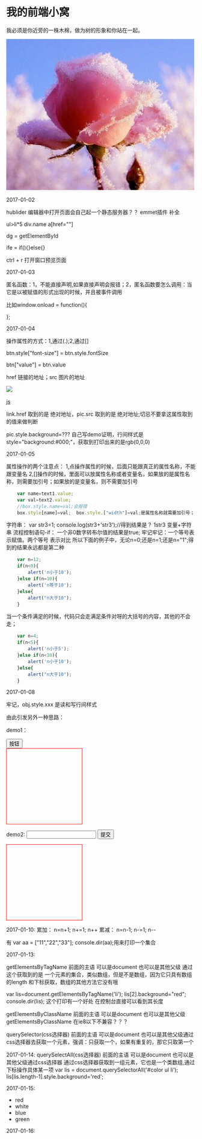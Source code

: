 # 我的前端小窝

我必须是你近旁的一株木棉，做为树的形象和你站在一起。

[![cover](images/cover3.jpg)](images/cover3.jpg)

2017-01-02

hublider 编辑器中打开页面会自己起一个静态服务器？？  emmet插件 补全

ul>li*5  div.name  a[href=""]

dg = getElementById

ife = if(){}else{}

ctrl + r 打开窗口预览页面

2017-01-03

匿名函数：1，不能直接声明,如果直接声明会报错；2，匿名函数要怎么调用：当它是以被赋值的形式出现的时候，并且被事件调用

比如window.onload = function(){
	
};

2017-01-04

操作属性的方式：1,通过(.);2,通过[]

btn.style["font-size"]  =  btn.style.fontSize

btn["value"] = btn.value

href 链接的地址；src 图片的地址

<img id="pic" src="2.jpg">

<a href="1.html" id="link">js</a>

link.href 取到的是 绝对地址，pic.src 取到的是 绝对地址;切忌不要拿这属性取到的值来做判断

pic.style.background=???  自己写demo证明，行间样式是 style="background:#000;"，获取到打印出来的是rgb(0,0,0)

2017-01-05

属性操作的两个注意点：
1,点操作属性的时候，后面只能跟真正的属性名称，不能跟变量名
2,[]操作的时候，里面可以放属性名称或者变量名，如果放的是属性名称，则需要加引号；如果放的是变量名，则不需要加引号
```javascript
	var name=text1.value;
	var val=text2.value;
	//box.style.name=val;会报错
	box.style[name]=val;  box.style.["width"]=val;是属性名称就需要加引号；

```
字符串：
var str3=1;
console.log(str3+'str3');//得到结果是？ 1str3 变量+字符串
流程控制语句-if：
一个非0数字转布尔值的结果是true;
牢记牢记：一个等号表示赋值。两个等号 表示对比
所以下面的例子中，无论n=0;还是n=1;还是n="1";得到的结果永远都是第二种
```javascript
	var n=12;
	if(n<0){
		alert('n小于10');
	}else if(n=10){
		alert('n等于10');
	}else{
		alert("n大于10");
	}
```
当一个条件满足的时候，代码只会走满足条件对呀的大括号的内容，其他的不会走；
```javascript
	var n=4;
	if(n<5){
		alert('n小于5');
	}else if(n<10){
		alert('n小于10');
	}else{
		alert("n大于10");
	}
```
2017-01-08

牢记，obj.style.xxx  是读和写行间样式

由此引发另外一种思路：

demo1：
<style>
#box{
	width:100px;
	height:100px;
	border:1px solid red;
}
</style>
<script>
window.onload=function(){
	var btn=document.getElementById('btn');
	var box=document.getElementById('box');
	//因为一开始box的display:block 不是行间样式，通过style拿不到
	var on="block";
	btn.onclick=function(){
		if(on=="block"){
			box.style.display="none";
			on="none";//影响第二次点击
		}else{
			box.style.display="block";
			on="block";//影响第三次点击
		}
	}
}
</script>
<input type="button" id="btn" value="按钮">
<div id="box"></div>

demo2:
	<style>
	#box{
		width:200px;
		height:200px;
		border:1px solid red;
	}
	</style>
	<script>
	window.onload=function(){
		var text=document.getElementById('text');
		var btn=document.getElementById('btn');
		var box=document.getElementById('box');
		//因为一开始box的display:block 不是行间样式，通过style拿不到
		btn.onclick=function(){
			var val=text.value;
			var newTxt='<p>'+val+'</p>';//最好用变量存一下，或者（）起来，不然+之间拼接运算符优先级
			//console.log(box.innerHTML);
			//box.innerHTML=box.innerHTML+newTxt;//插入的新内容在最后面
			box.innerHTML=newTxt+box.innerHTML;//插入的新内容在最前面
		}
	}
	</script>
	<input type="text" id="text" value="">
	<input type="button" id="btn" value="提交">
	<div id="box"></div>

2017-01-10:
累加：
n=n+1;  n+=1;  n++
累减：
n=n-1;  n-=1;  n--

有 var aa = ["11","22","33"];
console.dir(aa);用来打印一个集合

2017-01-13:

getElementsByTagName  前面的主语  可以是document  也可以是其他父级
通过这个获取到的是 一个元素的集合，类似数组，但是不是数组，因为它只具有数组的length
和下标获取，数组的其他方法它没有哦

var lis=document.getElementsByTagName('li');
lis[2].background="red";
console.dir(lis); 这个打印有一个好处  在控制台直接可以看到其长度

getElementsByClassName 前面的主语  可以是document  也可以是其他父级
getElementsByClassName 在ie8以下不兼容？？？

querySelector(css选择器)  前面的主语  可以是document  也可以是其他父级通过css选择器去获取一个元素，强调：只获取一个，如果有重复的，那它只取第一个

2017-01-14:
querySelectAll(css选择器)   前面的主语  可以是document  也可以是其他父级通过css选择器 
通过css选择器获取到一组元素，它也是一个类数组,通过下标操作具体某一项
var lis = document.querySelectorAll('#color ul li');
lis[lis.length-1].style.background='red';

2017-01-15:
<script>
window.onload=function(){
	var lis1=document.getElementsByTagName('li');
	var lis2=document.querySelectorAll('li');
	/*这两个相同点：都是获取到一组元素，都是类数组，都可以通过下标操作*/
	/*这两个不同点：getElementsByTagName 是动态获取元素，元素增、删后会跟随变化，而querySelectorAll只获取第一次的一组元素，是静态获取*/

	var elea=document.createElement("li");
	document.getElementById('ul').appendChild(elea);
	
	console.dir(lis1);
	console.dir(lis2);

	//让所有li背景变成红色 
	//lis1.style.background="red";这样会报错，原因：你有一个筐子装满了5个苹果，你想吃一个苹果，必须要一个一个拿，不可能抱着筐子吃苹果，连着筐子都吃了吧！
	lis1[0].style.background="red";
	lis1[1].style.background="red";
	lis1[2].style.background="red";
	lis1[3].style.background="red";
}
</script>
<ul id="ul">
	<li>red</li>
	<li>white</li>
	<li>blue</li>
	<li>green</li>
</ul>

2017-01-16:




